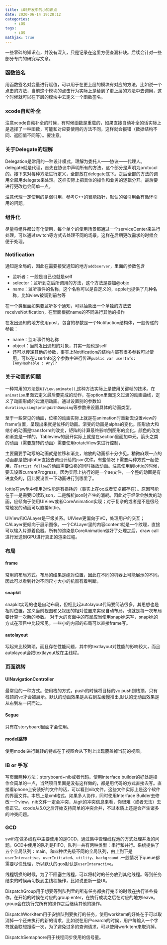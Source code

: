 ```yaml
---
title: iOS开发中的小知识点
date: 2020-06-14 19:28:12
categories:
    - iOS
tags: 
    - iOS
mathjax: true
---
```


一些零碎的知识点，并没有深入，只是记录在这里方便查漏补缺。后续会针对一些部分专门的研究写文章。

### 函数签名
用函数签名对变量进行赋值，可以用于在更上层的模块有对应的方法，比如说一个点击的方法，当前这个模块的点击行为实际上是给到了更上层的方法中去调用，这个时候就可以在下层的模块中去定义一个函数签名。

### xcode自动补全
注意xcode自动补全的时候，有时候函数是重载的，如果直接自动补全的话实际上是选择了一种函数，可能和对应要使用的方法不同，这样就会报错（数据结构不同、返回值不同等）。要注意。

### 关于Delegate的理解
Delegation是常用的一种设计模式，理解为委托人——协议——代理人。delegate就是代理，首先在协议中声明所有的方法，这个部分是声明为protocol的。接下来对每种方法进行定义，全部放在delegate底下。之后全部的方法的调用全部用delegate来处理。这样实际上把具体的操作和业务的逻辑分开。最后要进行更改也会简单一点。

注意代理一定使用的是弱引用，参考C++的智能指针，默认的强引用会有循环引用的问题。

### 组件化
尽量将组件都公有化使用，每个单个的使用场景都通过一个serviceCenter来进行处理，可以通过switch等方式去处理不同的场景。这样在后期更改需求的时候会便于处理。

### Notification
通知是全局的，因此在需要接受通知的地方`addbserver`，里面的参数包含
- 监听者：一般是自己也就是self
- selector：监听到之后所调用的方法，这个方法是要加@objc
- name：监听事件的名称，这个名称可以是自定义的，apple也提供了几种名称，比如view被调到前台等

在一个类里面如果要监听多个通知，可以抽象出一个单独的方法去receiveNotification，在里面根据name的不同进行其他的操作

在发出通知的地方使用post，包含的参数是一个Notifaction结构体，一般传递的参数：
- name：监听事件的名称
- object：当前发出通知的对象，其实一般也是self
- 还可以传递其他的参数，事实上Notification的结构内部有很多参数可以使用，可以在UserInfo这个参数中进行传递`public var userInfo: [AnyHashable : Any]?`

### 关于动画的问题
一种常用的方法是`UIView.animate()`,这种方法实际上是使用关键帧的技术。在`animation`里面去定义最后要完成的动作，在option里面定义过渡的动画曲线，定义了动画形成的过渡期动画。通过设置别的参数如`duration`,`usingSpringWithDamping`等参数来设置具体的动画类型。

至于一些常见的动画，位移的动画实际上就是在animation时重新去设置view的frame位置，呈现出来就是位移的动画。渐变的动画是alpha的变化。图形放大和缩小的动画是transform的改变，矩阵的计算最终影响到图形的变化。颜色的改变和渐变是一样的。Tableview的展开实际上就是在section里面加单元。箭头之类的动画（需要旋转的动画）需要使用rotateView来进行控制，

主要需要手动写的动画就是位移和渐变，缩放的动画都十分少见。稍微麻烦一点的动画都是使用lottie直接去调设计给的json文件。有些情况下需要两种方式一起使用，在`artist follow`的动画需要位移的同时播放动画。注意使用到lottie的时候，要去设置currentProgress，因为实际上执行的是一个ae文件，一个整的动画是有进度条的，因此要设置一下动画进行到哪里了。

lottie在swfit中使用对性能是有损耗的（事实上在oc或者安卓都存在）。原因可能在于一是需要IO读取json，二是解析json时产生的消耗。因此对于经常会触发的动画，应倾向于使用UIView或者CoreAnimation实现；对于复杂的或者是不是很经常触发的动画可以直接lottie。

UIView和CALayer是平级关系。UIView更偏向于VC，处理用户的交互；CALayer更倾向于展示图像。一个CALayer里的内容content就是一个纹理，直接可以输入片源着色器。所有的渲染是CoreAnimation做好了处理之后，draw call进行发送到GPU进行真正的渲染过程。

### 布局
#### frame
常用的布局方式。布局的结果是绝对位置，因此在不同的机器上可能展示的不同。因此可以看到针对不同尺寸大小的机器有着判断。
#### snapkit
snapkit实现的也是自动布局，但相比起autolayout代码要简洁很多。其思想也是相对位置，定义当前视图和父视图的相对位置来实现自动布局，也就是每一次布局要计算一次新的参数。
对于大的页面中的布局应当使用snapkit来写，snapkit的方式在项目中比较常见。一些小的内部的布局可以直接frame写。
#### autolayout
写起来比较繁琐，而且存在性能问题，其中的textlayout对性能的影响较大，而且autolayout会把textlayout放在主线程。


### 页面跳转
#### UINavigationController
最常见的一种方式。使用栈的方式，push的时候将目标的vc push到栈顶。只有栈顶的vc才会被展示。默认的动画效果是从右到左缓慢推出,默认的无动画效果是从右到左一闪而过。
#### Segue
只有在storyboard里面才会使用。
#### model跳转
使用model进行跳转的特点在于视图会从下到上出现覆盖掉当前的视图。

### IB or 手写
写页面两种方法：storyboard+nib或者代码。使用interface builder的好处是操作会简单的一点，当然项目里面是没有这样做的，都是用代码的方式直接去写。直接看iphone上安装好的文件的话，可以看到nib文件，这些文件实际上是这个软件的界面文件。本质上是xml格式。如果多人协作，同时使用Interface Builder去修改一个view，nib文件一定会冲突，从git的冲突信息来看，你很难（或者无法）去修正它。xcode从5.0之后开始支持简单的冲突合并，不过本质上还是会产生诸多的冲突问题。

### GCD
swift在做多线程中主要使用的是GCD，通过集中管理线程池的方式处理并发的问题。GCD中使用的队列是FIFO，队列一共有两种类型：串行和并行。系统提供了五个全局队列：main。和四种优先级不同的全局队列，由上到下是`userInteractive`、`userInitiated`、`utility`、`background` .一般情况下queue都需要尽快处理，所以默认的qos默认是`userInteractive`。

线程切换的时候，为了不阻塞主线程，可以将耗时的任务放到其他线程。等到任务结束的时候再切换到主线程操作，比如说更新一些UI。

DispatchGroup用于想要等到队列里的所有任务都执行完毕的时候在执行某些操作。在开始的时候在对应的group enter，在执行成功之后在对应的地方leave。group会在执行完所有的操作之后继续其他的操作。

DispatchWorkItem用于安排队列要执行的任务，使用workitem的好处在于可以取消掉一个还未执行的新的请求，比如说在用户search的时候，用户每输入一个字符就会联想搜索一次，为了避免过多的查询请求，可以使用workitem来取消掉。

DispatchSemaphore用于线程同步使用的信号量。



